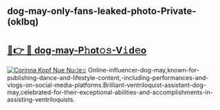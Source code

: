 ## dog-may-only-fans​-leaked-photo​-Private-(oklbq)


# <h2><a href="https://mediaupload.pro?title=dog-may&ref=git">🔗👉 🔴 dog-may-P𝚑ot𝚘𝚜-V𝚒d𝚎o</a></h2>

[![Corinna Kopf Nue Nu𝚍e𝚜](https://i.imgur.com/0qMVB7G.gif)](https://mediaupload.pro?title=dog-may&ref=git)
Online-influencer-dog-may,known-for-publishing-dance-and-lifestyle-content,-including-performances-and-vlogs-on-social-media-platforms.Brilliant-ventriloquist-assistant-dog-may,celebrated-for-their-exceptional-abilities-and-accomplishments-in-assisting-ventriloquists.  